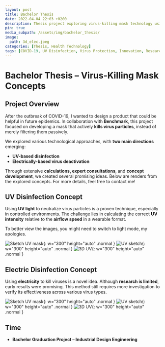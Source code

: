 ```yaml
---
layout: post
title: Bachelor Thesis
date: 2022-04-04 22:03 +0200
description: Thesis project exploring virus-killing mask technology using UV and electric-based solutions.
pin: true
media_subpath: /assets/img/bachelor_thesis/
image:
  path: 3d_elec.jpeg
categories: [Thesis, Health Technology]
tags: [COVID-19, UV Disinfection, Virus Protection, Innovation, Research]
---
```



# Bachelor Thesis – Virus-Killing Mask Concepts  

## Project Overview  
After the outbreak of COVID-19, I wanted to design a product that could be helpful in future epidemics. In collaboration with **Benchmark**, this project focused on developing a mask that actively **kills virus particles**, instead of merely filtering them passively.

We explored various technological approaches, with **two main directions** emerging:

- **UV-based disinfection**
- **Electrically-based virus deactivation**

Through extensive **calculations, expert consultations**, and **concept development**, we created several promising ideas. Below are renders from the explored concepts. For more details, feel free to contact me!



## UV Disinfection Concept  

Using **UV light** to neutralize virus particles is a proven technique, especially in controlled environments. The challenge lies in calculating the correct **UV intensity** relative to the **airflow speed** in a wearable format.

To better view the images, you might need to switch to light mode, my apologies.

![Sketch UV mask](mask_uv.png){: w="300" height="auto" .normal }
![UV sketch](uv_sketch.jpeg){: w="300" height="auto" .normal }
![3D UV](3d_uv.jpeg){: w="300" height="auto" .normal }


## Electric Disinfection Concept  

Using **electricity** to kill viruses is a novel idea. Although **research is limited**, early results were promising. This method still requires more investigation to verify its effectiveness across various virus types.  

![Sketch UV mask](mask_elec.png){: w="300" height="auto" .normal }
![UV sketch](elec_sketch.jpeg){: w="300" height="auto" .normal }
![3D UV](3d_elec.jpeg){: w="300" height="auto" .normal }


## Time  
- **Bachelor Graduation Project – Industrial Design Engineering**
